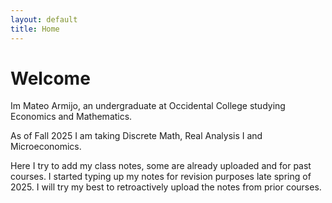 ```yaml
---
layout: default
title: Home
---
```


# Welcome

Im Mateo Armijo, an undergraduate at Occidental College studying Economics and Mathematics.

As of Fall 2025 I am taking Discrete Math, Real Analysis I and Microeconomics.

Here I try to add my class notes, some are already uploaded and for past courses. I started typing up my notes for revision purposes late spring of 2025. I will try my best to retroactively upload the notes from prior courses. 
